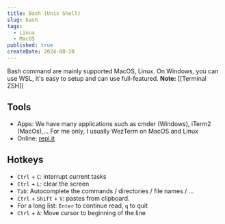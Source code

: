 ```yaml
---
title: Bash (Unix Shell)
slug: bash
tags:
  - Linux
  - MacOS
published: true
createDate: 2024-08-20
---
```


Bash command are mainly supported MacOS, Linux. On Windows, you can use WSL, it's easy to setup and can use full-featured.
**Note:** [[Terminal ZSH]]
## Tools
- Apps: We have many applications such as cmder (Windows), iTerm2 (MacOs),... For me only, I usually WezTerm on MacOS and Linux
- Online: [repl.it](https://repl.it/languages/bash)
## Hotkeys
- `Ctrl` + `C`: interrupt current tasks
- `Ctrl` + `L`: clear the screen
- `Tab`: Autocomplete the commands / directories / file names / ...
- `Ctrl` + `Shift` + `V`: pastes from clipboard.
- For a long list: `Enter` to continue read, `q` to quit
- `Ctrl` + `A`: Move cursor to beginning of the line
## 